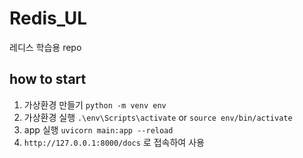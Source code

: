 # Redis_UL

레디스 학습용 repo

## how to start

1. 가상환경 만들기
   `python -m venv env`
2. 가상환경 실행
   `.\env\Scripts\activate` or `source env/bin/activate`
3. app 실행
   `uvicorn main:app --reload`
4. `http://127.0.0.1:8000/docs` 로 접속하여 사용
